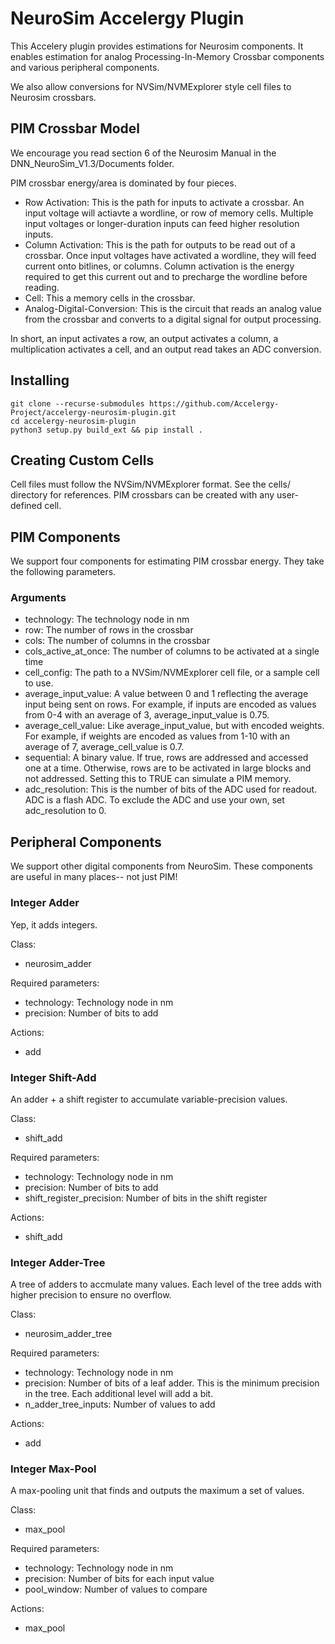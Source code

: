 # NeuroSim Accelergy Plugin
This Accelery plugin provides estimations for Neurosim components. It enables estimation for analog Processing-In-Memory Crossbar components and various peripheral components.

We also allow conversions for NVSim/NVMExplorer style cell files to Neurosim crossbars.

## PIM Crossbar Model
We encourage you read section 6 of the Neurosim Manual in the DNN_NeuroSim_V1.3/Documents folder.

PIM crossbar energy/area is dominated by four pieces.

- Row Activation: This is the path for inputs to activate a crossbar. An input voltage will actiavte a wordline, or row of memory cells. Multiple input voltages or longer-duration inputs can feed higher resolution inputs.
- Column Activation: This is the path for outputs to be read out of a crossbar. Once input voltages have activated a wordline, they will feed current onto bitlines, or columns. Column activation is the energy required to get this current out and to precharge the wordline before reading.
- Cell: This a memory cells in the crossbar.
- Analog-Digital-Conversion: This is the circuit that reads an analog value from the crossbar and converts to a digital signal for output processing. 

In short, an input activates a row, an output activates a column, a multiplication activates a cell, and an output read takes an ADC conversion.

## Installing
```
git clone --recurse-submodules https://github.com/Accelergy-Project/accelergy-neurosim-plugin.git
cd accelergy-neurosim-plugin
python3 setup.py build_ext && pip install .
```

## Creating Custom Cells
Cell files must follow the NVSim/NVMExplorer format. See the cells/ directory for references. 
PIM crossbars can be created with any user-defined cell.

## PIM Components
We support four components for estimating PIM crossbar energy. They take the following parameters.

### Arguments
- technology: The technology node in nm
- row: The number of rows in the crossbar
- cols: The number of columns in the crossbar
- cols_active_at_once: The number of columns to be activated at a single time
- cell_config: The path to a NVSim/NVMExplorer cell file, or a sample cell to use.
- average_input_value: A value between 0 and 1 reflecting the average input being sent on rows. For example, if inputs are encoded as values from 0-4 with an average of 3, average_input_value is 0.75.
- average_cell_value: Like average_input_value, but with encoded weights. For example, if weights are encoded as values from 1-10 with an average of 7, average_cell_value is 0.7.
- sequential: A binary value. If true, rows are addressed and accessed one at a time. Otherwise, rows are to be activated in large blocks and not addressed. Setting this to TRUE can simulate a PIM memory.
- adc_resolution: This is the number of bits of the ADC used for readout. ADC is a flash ADC. To exclude the ADC and use your own, set adc_resolution to 0.

## Peripheral Components
We support other digital components from NeuroSim. These components are useful in many places-- not just PIM!

### Integer Adder
Yep, it adds integers.

Class:
- neurosim_adder

Required parameters:
- technology: Technology node in nm
- precision: Number of bits to add

Actions:
- add

### Integer Shift-Add
An adder + a shift register to accumulate variable-precision values.

Class:
- shift_add

Required parameters:
- technology: Technology node in nm
- precision: Number of bits to add
- shift_register_precision: Number of bits in the shift register

Actions:
- shift_add

### Integer Adder-Tree
A tree of adders to accmulate many values. Each level of the tree adds with higher precision to
ensure no overflow.

Class:
- neurosim_adder_tree

Required parameters:
- technology: Technology node in nm
- precision: Number of bits of a leaf adder. This is the minimum precision in the tree. Each additional level will add a bit.
- n_adder_tree_inputs: Number of values to add

Actions:
- add

### Integer Max-Pool
A max-pooling unit that finds and outputs the maximum a set of values.

Class:
- max_pool

Required parameters:
- technology: Technology node in nm
- precision: Number of bits for each input value
- pool_window: Number of values to compare

Actions:
- max_pool
